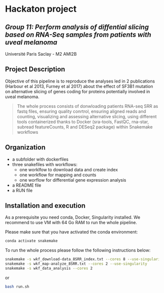 # Hackaton project
## _Group 11: Perform analysis of diffential slicing based on RNA-Seq samples from patients with uveal melanoma_ 
Université Paris Saclay - M2 AMI2B



## Project Description

Objective of this pipeline is to reproduce the analyses led in 2 publications (Harbour et al 2013, Furney et al 2017) about the effect of SF3B1 mutation on alternative slicing of genes coding for proteins potentially involved in uveal melanoma. 

> The whole process consists of donwloading patients RNA-seq SRR as fastq files, 
> ensuring quality conrtrol, ensuring aligned reads and counting, 
> visualizing and assessing alternative slicing,
> using different tools containerized thanks to Docker 
(sra-tools, FastQC, rna-star, subread featureCounts, R and DESeq2 package) 
> within Snakemake workflows

## Organization
- a subfolder with dockerfiles
- three snakefiles with workflows:
    - one worklfow to download data and create index
    - one workflow for mapping and counts  
    - one worflow for differential gene expression analysis
- a README file  
- a RUN file

## Installation and execution

As a prerequisite you need conda, Docker, Singularity installed.
We recommend to use VM with 64 Go RAM to run the whole pipeline.

Please make sure that you have activated the conda environment:

```sh
conda activate snakemake
```

To run the whole process please follow the following instructions below:
```sh
snakemake -s wkf_download-data_8SRR_index.txt --cores 8 --use-singularity
snakemake -s wkf_map-analyze_8SRR.txt --cores 2 --use-singularity
snakemake -s wkf_data_analysis --cores 2
```

or 
```sh
bash run.sh
```





